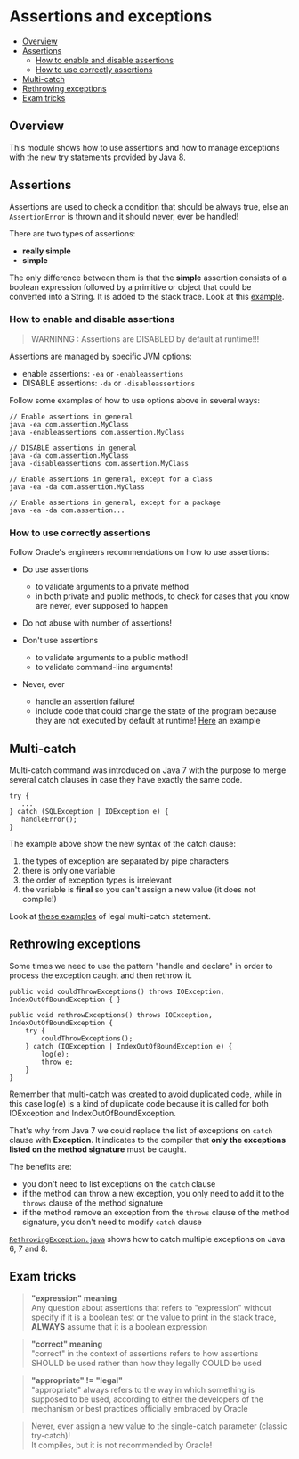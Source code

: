 # Assertions and exceptions
+ [Overview](#overview)
+ [Assertions](#assertions)
    - [How to enable and disable assertions](#how-to-enable-and-disable-assertions)
    - [How to use correctly assertions](#how-to-use-correctly-assertions)
+ [Multi-catch](#multi-catch)
+ [Rethrowing exceptions](#rethrowing-exceptions)
+ [Exam tricks](#exam-tricks)

## Overview
This module shows how to use assertions and how to manage exceptions with the new try statements provided by Java 8.

## Assertions
Assertions are used to check a condition that should be always true, else an ``AssertionError`` is thrown and it should never, ever be handled!

There are two types of assertions:
 * __really simple__
 * __simple__

The only difference between them is that the __simple__ assertion consists of a boolean expression followed by a primitive or object that could be converted into a String. 
It is added to the stack trace. Look at this [example](src/assertion/AssertionTypes.java).

### How to enable and disable assertions

> WARNINNG : Assertions are DISABLED by default at runtime!!!

Assertions are managed by specific JVM options:
 * enable assertions: ``-ea`` or ``-enableassertions`` 
 * DISABLE assertions: ``-da`` or ``-disableassertions`` 

Follow some examples of how to use options above in several ways: 
```
// Enable assertions in general
java -ea com.assertion.MyClass
java -enableassertions com.assertion.MyClass

// DISABLE assertions in general
java -da com.assertion.MyClass
java -disableassertions com.assertion.MyClass

// Enable assertions in general, except for a class
java -ea -da com.assertion.MyClass

// Enable assertions in general, except for a package
java -ea -da com.assertion...
```

### How to use correctly assertions
Follow Oracle's engineers recommendations on how to use assertions:
 * Do use assertions
   - to validate arguments to a private method
   - in both private and public methods, to check for cases that you know are never, ever supposed to happen
   
 * Do not abuse with number of assertions!
 * Don't use assertions 
   - to validate arguments to a public method!
   - to validate command-line arguments!
 * Never, ever 
   - handle an assertion failure!
   - include code that could change the state of the program because they are not executed by default at runtime! [Here](src/assertion/AssertionIncorrectUse.java) an example
   
## Multi-catch
Multi-catch command was introduced on Java 7 with the purpose to merge several catch clauses in case they have exactly the same code.
 ```
try {
    ...
} catch (SQLException | IOException e) {
    handleError();
}
```
The example above show the new syntax of the catch clause:
 1. the types of exception are separated by pipe characters
 2. there is only one variable
 3. the order of exception types is irrelevant
 4. the variable is **final** so you can't assign a new value (it does not compile!)
 
Look at [these examples](src/multi_catch/MultiCatchLegal.java) of legal multi-catch statement.

## Rethrowing exceptions
Some times we need to use the pattern "handle and declare" in order to process the exception caught and then rethrow it.
```
public void couldThrowExceptions() throws IOException, IndexOutOfBoundException { }

public void rethrowExceptions() throws IOException, IndexOutOfBoundException {
    try {
        couldThrowExceptions();
    } catch (IOException | IndexOutOfBoundException e) {
        log(e);
        throw e;
    }
}
```
Remember that multi-catch was created to avoid duplicated code, while in this case log(e) is a kind of duplicate code 
because it is called for both IOException and IndexOutOfBoundException.

That's why from Java 7 we could replace the list of exceptions on ``catch`` clause with **Exception**. 
It indicates to the compiler that **only the exceptions listed on the method signature** must be caught.

The benefits are:
 * you don't need to list exceptions on the ``catch`` clause
 * if the method can throw a new exception, you only need to add it to the ``throws`` clause of the method signature
 * if the method remove an exception from the ``throws`` clause of the method signature, you don't need to modify ``catch`` clause
 
 [``RethrowingException.java``](src/multi_catch/RethrowingException.java) shows how to catch multiple exceptions on Java 6, 7 and 8.
 
## Exam tricks
> **"expression" meaning** \
> Any question about assertions that refers to "expression" without specify if it is a boolean test or 
> the value to print in the stack trace, **ALWAYS** assume that it is a boolean expression 

> **"correct" meaning** \
> "correct" in the context of assertions refers to how assertions SHOULD be used rather than how they legally COULD be used

> **"appropriate" != "legal"** \
>"appropriate" always refers to the way in which something is supposed to be used, according to either 
> the developers of the mechanism or best practices officially embraced by Oracle

> Never, ever assign a new value to the single-catch parameter (classic try-catch)! \
> It compiles, but it is not recommended by Oracle!
